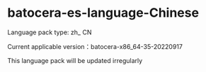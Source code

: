 # batocera-es-language-Chinese

Language pack type: zh_ CN

Current applicable version：batocera-x86_64-35-20220917

This language pack will be updated irregularly
